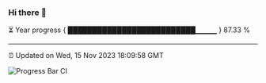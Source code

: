 ### Hi there 👋

⏳ Year progress { ██████████████████████████▁▁▁▁ } 87.33 %

---

⏰ Updated on Wed, 15 Nov 2023 18:09:58 GMT

![Progress Bar CI](https://github.com/Shyam-Makwana/GitHub-Actions-Demo/workflows/Progress%20Bar%20CI/badge.svg)

